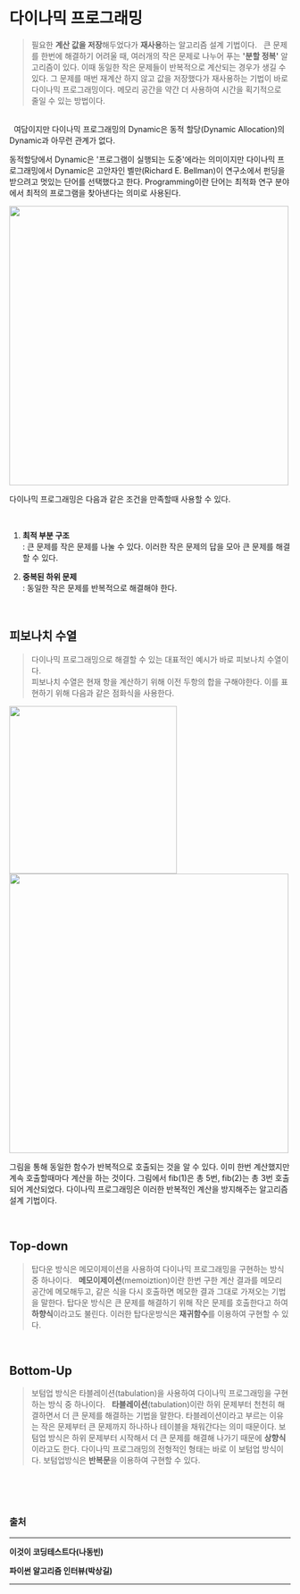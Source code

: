 #  다이나믹 프로그래밍
> 필요한 **계산 값을 저장**해두었다가 **재사용**하는 알고리즘 설계 기법이다.
&nbsp; 큰 문제를 한번에 해결하기 어려울 때, 여러개의 작은 문제로 나누어 푸는 **'분할 정복'** 알고리즘이 있다. 이때 동일한 작은 문제들이 반복적으로 계산되는 경우가 생길 수 있다. 그 문제를 매번 재계산 하지 않고 값을 저장했다가 재사용하는 기법이 바로 다이나믹 프로그래밍이다. 메모리 공간을 약간 더 사용하여 시간을 획기적으로 줄일 수 있는 방법이다.

<br>
&nbsp; 여담이지만 다이나믹 프로그래밍의 Dynamic은 동적 할당(Dynamic Allocation)의 Dynamic과 아무런 관계가 없다.  

동적할당에서 Dynamic은 '프로그램이 실행되는 도중'에라는 의미이지만 다이나믹 프로그래밍에서 Dynamic은 고안자인 벨만(Richard E. Bellman)이 연구소에서 펀딩을 받으려고 멋있는 단어를 선택했다고 한다. Programming이란 단어는 최적화 연구 분야에서 최적의 프로그램을 찾아낸다는 의미로 사용된다.


<img src="https://user-images.githubusercontent.com/70243735/119645773-5dccc600-be59-11eb-8808-249c801fc1e2.png" width="500px">

<br>

다이나믹 프로그래밍은 다음과 같은 조건을 만족할때 사용할 수 있다.

<br>

1. **최적 부분 구조**   
    : 큰 문제를 작은 문제를 나눌 수 있다. 이러한 작은 문제의 답을 모아 큰 문제를 해결할 수 있다.

2. **중복된 하위 문제**   
    : 동일한 작은 문제를 반복적으로 해결해야 한다.

<br>

##  피보나치 수열
> 다이나믹 프로그래밍으로 해결할 수 있는 대표적인 예시가 바로 피보나치 수열이다.   
피보나치 수열은 현재 항을 계산하기 위해 이전 두항의 합을 구해야한다. 이를 표현하기 위해 다음과 같은 점화식을 사용한다.

<img src="https://user-images.githubusercontent.com/70243735/119646129-c451e400-be59-11eb-8ec4-2599fa24c521.png" width="300px">

<img src="https://user-images.githubusercontent.com/70243735/119646340-03803500-be5a-11eb-9be4-7dd5bae9880e.png" width="500px">


그림을 통해 동일한 함수가 반복적으로 호출되는 것을 알 수 있다. 이미 한번 계산했지만 계속 호출할때마다 계산을 하는 것이다. 그림에서 fib(1)은 총 5번, fib(2)는 총 3번 호출되어 계산되었다. 다이나믹 프로그래밍은 이러한 반복적인 계산을 방지해주는 알고리즘 설계 기법이다.

<br>

## Top-down
> 탑다운 방식은 메모이제이션을 사용하여 다이나믹 프로그래밍을 구현하는 방식 중 하나이다.
&nbsp; **메모이제이션**(memoiztion)이란 한번 구한 계산 결과를 메모리 공간에 메모해두고, 같은 식을 다시 호출하면 메모한 결과 그대로 가져오는 기법을 말한다. 탑다운 방식은 큰 문제를 해결하기 위해 작은 문제를 호출한다고 하여 **하향식**이라고도 불린다. 이러한 탑다운방식은 **재귀함수**를 이용하여 구현할 수 있다.



<br>

## Bottom-Up
> 보텀업 방식은 타블레이션(tabulation)을 사용하여 다이나믹 프로그래밍을 구현하는 방식 중 하나이다.
&nbsp; **타블레이션**(tabulation)이란 하위 문제부터 천천히 해결하면서 더 큰 문제를 해결하는 기법을 말한다. 타블레이션이라고 부르는 이유는 작은 문제부터 큰 문제까지 하나하나 테이블을 채워간다는 의미 때문이다. 보텀업 방식은 하위 문제부터 시작해서 더 큰 문제를 해결해 나가기 때문에 **상향식**이라고도 한다. 다이나믹 프로그래밍의 전형적인 형태는 바로 이 보텀업 방식이다. 보텀업방식은 **반복문**을 이용하여 구현할 수 있다.



<br>

<br>

<br>

### **출처**

---

**이것이 코딩테스트다(나동빈)**

**파이썬 알고리즘 인터뷰(박상길)**

---